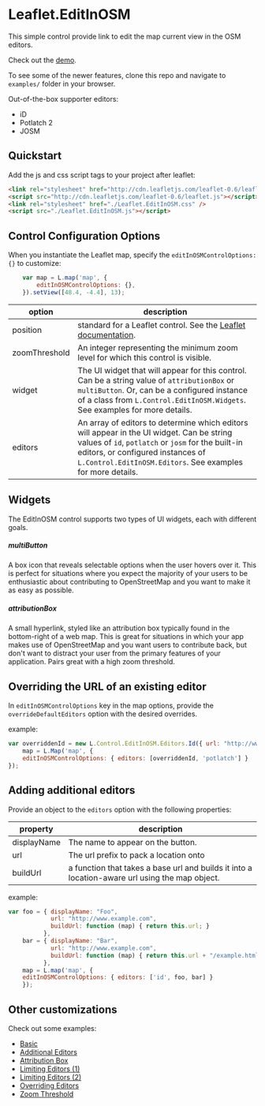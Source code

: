 # Leaflet.EditInOSM

This simple control provide link to edit the map current view in the OSM editors.

Check out the [demo](http://yohanboniface.github.com/Leaflet.EditInOSM/examples/basic.html).

To see some of the newer features, clone this repo and navigate to `examples/` folder in your browser.

Out-of-the-box supporter editors:
- iD
- Potlatch 2
- JOSM

## Quickstart

Add the js and css script tags to your project after leaflet:
```html
<link rel="stylesheet" href="http://cdn.leafletjs.com/leaflet-0.6/leaflet.css" />
<script src="http://cdn.leafletjs.com/leaflet-0.6/leaflet.js"></script>
<link rel="stylesheet" href="./Leaflet.EditInOSM.css" />
<script src="./Leaflet.EditInOSM.js"></script>

```

## Control Configuration Options

When you instantiate the Leaflet map, specify the `editInOSMControlOptions: {}` to customize:

```javascript
    var map = L.map('map', {
        editInOSMControlOptions: {},
    }).setView([48.4, -4.4], 13);
```

| option                   | description                                                                                                                                                                                                                                         |
|--------------------------|-----------------------------------------------------------------------------------------------------------------------------------------------------------------------------------------------------------------------------------------------------|
| position                 | standard for a Leaflet control. See the [Leaflet documentation](http://leafletjs.com/reference.html#control-positions).                                                                                                                             |
| zoomThreshold            | An integer representing the minimum zoom level for which this control is visible.                                                                                                                                                                   |
| widget                   | The UI widget that will appear for this control. Can be a string value of `attributionBox` or `multiButton`. Or, can be a configured instance of a class from `L.Control.EditInOSM.Widgets`. See examples for more details.                         |
| editors                  | An array of editors to determine which editors will appear in the UI widget. Can be string values of `id`, `potlatch` or `josm` for the built-in editors, or configured instances of `L.Control.EditInOSM.Editors`. See examples for more details.  |

## Widgets

The EditInOSM control supports two types of UI widgets, each with different goals.

##### multiButton
A box icon that reveals selectable options when the user hovers over it. This is perfect for situations where you expect the majority of your users to be enthusiastic about contributing to OpenStreetMap and you want to make it as easy as possible.
##### attributionBox
A small hyperlink, styled like an attribution box typically found in the bottom-right of a web map. This is great for situations in which your app makes use of OpenStreetMap and you want users to contribute back, but don't want to distract your user from the primary features of your application. Pairs great with a high zoom threshold.

## Overriding the URL of an existing editor

In `editInOSMControlOptions` key in the map options, provide the `overrideDefaultEditors` option with the desired overrides.

example:
```javascript
var overriddenId = new L.Control.EditInOSM.Editors.Id({ url: "http://www.example.com" }),
    map = L.Map('map', {
    editInOSMControlOptions: { editors: [overriddenId, 'potlatch'] }
});
```

## Adding additional editors

Provide an object to the `editors` option with the following properties:

| property    | description                                                                                    |
|-------------|------------------------------------------------------------------------------------------------|
| displayName | The name to appear on the button.                                                              |
| url         | The url prefix to pack a location onto                                                         |
| buildUrl    | a function that takes a base url and builds it into a location-aware url using the map object. |

example:
```javascript
var foo = { displayName: "Foo",
            url: "http://www.example.com",
            buildUrl: function (map) { return this.url; }
          },
    bar = { displayName: "Bar",
            url: "http://www.example.com",
            buildUrl: function (map) { return this.url + "/example.html"; }
          },
    map = L.map('map', { 
    editInOSMControlOptions: { editors: ['id', foo, bar] }
    });

```

## Other customizations

Check out some examples:

* [Basic](http://yohanboniface.github.com/Leaflet.EditInOSM/examples/basic.html)
* [Additional Editors](http://yohanboniface.github.com/Leaflet.EditInOSM/examples/additional-editors.html)
* [Attribution Box](http://yohanboniface.github.com/Leaflet.EditInOSM/examples/attribution-box.html)
* [Limiting Editors (1)](http://yohanboniface.github.com/Leaflet.EditInOSM/examples/limit-editors-1.html)
* [Limiting Editors (2)](http://yohanboniface.github.com/Leaflet.EditInOSM/examples/limit-editors-2.html)
* [Overriding Editors](http://yohanboniface.github.com/Leaflet.EditInOSM/examples/override-editors.html)
* [Zoom Threshold](http://yohanboniface.github.com/Leaflet.EditInOSM/examples/zoom-threshold.html)

